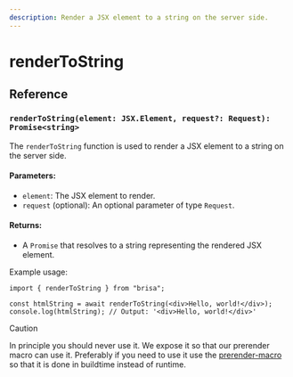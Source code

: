 ```yaml
---
description: Render a JSX element to a string on the server side.
---
```


# renderToString

## Reference

### `renderToString(element: JSX.Element, request?: Request): Promise<string>`

The `renderToString` function is used to render a JSX element to a string on the server side.

#### Parameters:

- `element`: The JSX element to render.
- `request` (optional): An optional parameter of type `Request`.

#### Returns:

- A `Promise` that resolves to a string representing the rendered JSX element.

Example usage:

```tsx
import { renderToString } from "brisa";

const htmlString = await renderToString(<div>Hello, world!</div>);
console.log(htmlString); // Output: '<div>Hello, world!</div>'
```

> [!CAUTION]
>
> In principle you should never use it. We expose it so that our prerender macro can use it. Preferably if you need to use it use the [prerender-macro](/api-reference/macros/prerender) so that it is done in buildtime instead of runtime.
